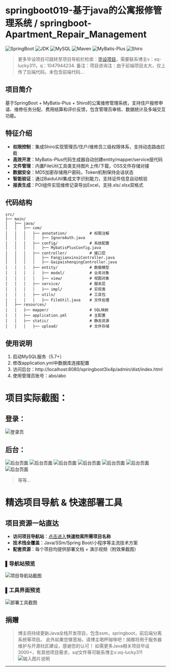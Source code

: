 # springboot019-基于java的公寓报修管理系统 / springboot-Apartment_Repair_Management

![SpringBoot](https://img.shields.io/badge/SpringBoot-2.7+-brightgreen)
![JDK](https://img.shields.io/badge/JDK-1.8+-blue)
![MySQL](https://img.shields.io/badge/MySQL-5.7+-teal)
![Maven](https://img.shields.io/badge/Maven-3.6+-red)
![MyBatis-Plus](https://img.shields.io/badge/MyBatis_Plus-3.5.0-blue)
![Shiro](https://img.shields.io/badge/Shiro-1.3.2-green)

> 更多毕设项目可跳转至项目导航栏检索：[毕设项目](http://sysadmin.3vfree.vip)，需要联系博主v：xq-lucky311，q：1047944234. 备注：项目咨询注：由于前端项目太大，仅上传了后端代码，未包含前端代码...

## 项目简介  
基于SpringBoot + MyBatis-Plus + Shiro的公寓维修管理系统，支持住户报修申请、维修任务分配、费用结算和评价反馈，包含管理员审核、数据统计及多端交互功能。

## 特征介绍  
- **权限控制**：集成Shiro实现管理员/住户/维修员三级权限体系，支持动态路由拦截  
- **高效开发**：MyBatis-Plus代码生成器自动创建entity/mapper/service层代码  
- **文件管理**：内置FileUtil工具类支持图片上传/下载，OSS文件存储对接  
- **数据安全**：MD5加密存储用户密码，Token机制保持会话状态  
- **智能验证**：通过BaiduUtil集成文字识别能力，支持证件信息自动核验  
- **报表生成**：POI组件实现维修记录导出Excel，支持.xls/.xlsx双格式  

## 代码结构
```
src/
├── main/
│   ├── java/
│   │   ├── com/
│   │   │   ├── annotation/          # 权限注解
│   │   │   │   ├── IgnoreAuth.java
│   │   │   ├── config/              # 系统配置
│   │   │   │   ├── MybatisPlusConfig.java
│   │   │   ├── controller/          # 接口层
│   │   │   │   ├── FangjianxinxiController.java
│   │   │   │   ├── GaipaishenqingController.java
│   │   │   ├── entity/              # 数据模型
│   │   │   │   ├── model/           # 业务对象
│   │   │   │   ├── view/            # 视图对象  
│   │   │   ├── service/             # 服务层
│   │   │   │   ├── impl/            # 实现类
│   │   │   ├── utils/               # 工具包
│   │   │   │   ├── FileUtil.java    # 文件处理
│   ├── resources/
│   │   ├── mapper/                  # SQL映射
│   │   ├── application.yml          # 主配置
│   │   ├── static/                  # 静态资源
│   │   │   ├── upload/              # 文件存储
```
## 使用说明
1. 启动MySQL服务（5.7+）
2. 修改application.yml中数据库连接配置
3. 访问后台：http://localhost:8080/springboot3lx4p/admin/dist/index.html
4. 使用管理员账号：abo/abo


# 项目实际截图：
## 登录：
![登录页](xx)

## 后台：
![后台页面](xx/suffix/1.png)
![后台页面](xx/suffix/2.png)
![后台页面](xx/suffix/3.png)
![后台页面](xx/suffix/4.png)
![后台页面](xx/suffix/5.png)
![后台页面](xx/suffix/6.png)
![后台页面](xx/suffix/7.png)

> 等等...

# 精选项目导航 & 快速部署工具
## 项目资源一站直达
- ​**访问项目导航站**：[点击进入](http://sysadmin.3vfree.vip)**快速检索所需项目名称**
- ​**技术栈全覆盖**：Java/SSm/Spring Boot/小程序等主流技术方案
- ​**配套资源**：每个项目均提供部署文档 + 演示视频（附效果截图）

### ▌导航站预览
![项目导航站截图](项目检索工具.png)

### ▌工具界面预览
![部署工具截图](一键部署工具.png)

## 捐赠
> 博主将持续更新Java全栈开发项目，包含ssm，springboot，前后端分离系统等项目。
> 此外如果您够宽裕，请博主喝杯咖啡吧！捐赠将用于服务器维护与开源社区建设，感谢您的认可！
> 如需更多Java相关项目毕设3000+，有其他项目需求，sql文件等可联系博主v:xq-lucky311
![输入图片说明](%E7%91%9E%E5%B9%B8%EF%BC%81%E7%91%9E%E5%B9%B8%EF%BC%81.png)
---
